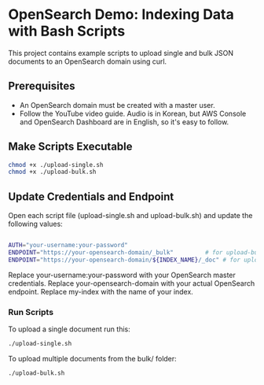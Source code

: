 # OpenSearch Demo: Indexing Data with Bash Scripts

This project contains example scripts to upload single and bulk JSON documents to an OpenSearch domain using curl.

## Prerequisites

- An OpenSearch domain must be created with a master user.
- Follow the YouTube video guide. Audio is in Korean, but AWS Console and OpenSearch Dashboard are in English, so it's easy to follow.

## Make Scripts Executable

```bash
chmod +x ./upload-single.sh
chmod +x ./upload-bulk.sh
```

## Update Credentials and Endpoint

Open each script file (upload-single.sh and upload-bulk.sh) and update the following values:

```bash

AUTH="your-username:your-password"
ENDPOINT="https://your-opensearch-domain/_bulk"         # for upload-bulk.sh
ENDPOINT="https://your-opensearch-domain/${INDEX_NAME}/_doc" # for upload-single.sh
```
Replace your-username:your-password with your OpenSearch master credentials.
Replace your-opensearch-domain with your actual OpenSearch endpoint.
Replace my-index with the name of your index.

### Run Scripts
To upload a single document run this:

```bash
./upload-single.sh
```
To upload multiple documents from the bulk/ folder:

```bash
./upload-bulk.sh
```
